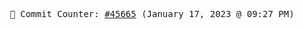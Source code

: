 <p align="center">
    <samp>
        📮 Commit Counter: <a href="https://github.com/Javascript-void0/Javascript-void0/commits/main">#45665</a> (January 17, 2023 @ 09:27 PM)
    </samp>
</p>